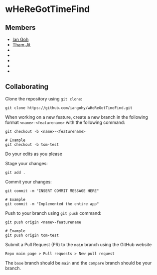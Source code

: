 # wHeReGotTimeFind

## Members
 - [Ian Goh](https://github.com/iangohy)
 - [Tham Jit](https://github.com/asdfash)
 -
 -
 -
 -
 -

## Collaborating
Clone the repository using `git clone`:
```
git clone https://github.com/iangohy/wHeReGotTimeFind.git
```

When working on a new feature, create a new branch in the following format `<name>-<featurename>` with the following command:
```
git checkout -b <name>-<featurename>

# Example
git checkout -b tom-test
```

Do your edits as you please

Stage your changes:
```
git add .
```

Commit your changes:
```
git commit -m "INSERT COMMIT MESSAGE HERE"

# Example
git commit -m "Implemented the entire app"
```

Push to your branch using `git push` command:
```
git push origin <name>-featurename

# Example
git push origin tom-test
```

Submit a Pull Request (PR) to the `main` branch using the GitHub website
```
Repo main page > Pull requests > New pull request
```
The `base` branch should be `main` and the `compare` branch should be your branch.